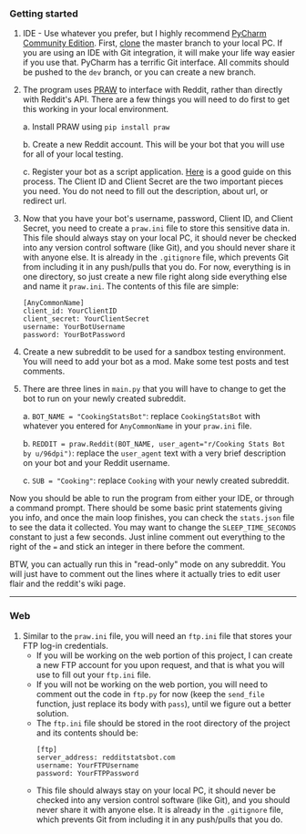 ### Getting started

1. IDE - Use whatever you prefer, but I highly recommend [PyCharm Community Edition](https://download.jetbrains.com/python/pycharm-community-2023.2.4.exe). First, [clone](https://docs.github.com/en/repositories/creating-and-managing-repositories/cloning-a-repository) the master branch to your local PC. If you are using an IDE with Git integration, it will make your life way easier if you use that. PyCharm has a terrific Git interface. All commits should be pushed to the `dev` branch, or you can create a new branch. 

2. The program uses [PRAW](https://praw.readthedocs.io/en/stable/index.html) to interface with Reddit, rather than directly with Reddit's API. There are a few things you will need to do first to get this working in your local environment.
   
   a. Install PRAW using `pip install praw`
   
   b. Create a new Reddit account. This will be your bot that you will use for all of your local testing.

   c. Register your bot as a script application. [Here](https://www.honchosearch.com/blog/seo/how-to-use-praw-and-crawl-reddit-for-subreddit-post-data) is a good guide on this process. The Client ID and Client Secret are the two important pieces you need. You do not need to fill out the description, about url, or redirect url. 

3. Now that you have your bot's username, password, Client ID, and Client Secret, you need to create a `praw.ini` file to store this sensitive data in. This file should always stay on your local PC, it should never be checked into any version control software (like Git), and you should never share it with anyone else. It is already in the `.gitignore` file, which prevents Git from including it in any push/pulls that you do. For now, everything is in one directory, so just create a new file right along side everything else and name it `praw.ini`. The contents of this file are simple: 

   ```
   [AnyCommonName]
   client_id: YourClientID
   client_secret: YourClientSecret 
   username: YourBotUsername
   password: YourBotPassword
   ```
   

4. Create a new subreddit to be used for a sandbox testing environment. You will need to add your bot as a mod. Make some test posts and test comments.

5. There are three lines in `main.py` that you will have to change to get the bot to run on your newly created subreddit.

   a. `BOT_NAME = "CookingStatsBot"`: replace `CookingStatsBot` with whatever you entered for `AnyCommonName` in your `praw.ini` file. 
   
   b. `REDDIT = praw.Reddit(BOT_NAME, user_agent="r/Cooking Stats Bot by u/96dpi")`: replace the `user_agent` text with a very brief description on your bot and your Reddit username. 
   
   c. `SUB = "Cooking"`: replace `Cooking` with your newly created subreddit. 

Now you should be able to run the program from either your IDE, or through a command prompt. There should be some basic print statements giving you info, and once the main loop finishes, you can check the `stats.json` file to see the data it collected. You may want to change the `SLEEP_TIME_SECONDS` constant to just a few seconds. Just inline comment out everything to the right of the `=` and stick an integer in there before the comment. 

BTW, you can actually run this in "read-only" mode on any subreddit. You will just have to comment out the lines where it actually tries to edit user flair and the reddit's wiki page.

---

### Web

1. Similar to the `praw.ini` file, you will need an `ftp.ini` file that stores your FTP log-in credentials.
   * If you will be working on the web portion of this project, I can create a new FTP account for you upon request, and that is what you will use to fill out your `ftp.ini` file.
   * If you will not be working on the web portion, you will need to comment out the code in `ftp.py` for now (keep the `send_file` function, just replace its body with `pass`), until we figure out a better solution. 
   * The `ftp.ini` file should be stored in the root directory of the project and its contents should be: 
     ```
     [ftp]
     server_address: redditstatsbot.com
     username: YourFTPUsername
     password: YourFTPPassword
     ```
   * This file should always stay on your local PC, it should never be checked into any version control software (like Git), and you should never share it with anyone else. It is already in the `.gitignore` file, which prevents Git from including it in any push/pulls that you do.


